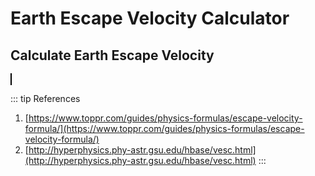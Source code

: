 <script setup>
  import CalcEmbeder from '../components/calc-embeder.vue'

  const calc0Data = {
    title: 'Earth Escape Velocity', 
    calcUrl: 'c-20220915.162951624-e3d-0a0420-508b85' 
  } 
</script>

# Earth Escape Velocity Calculator

## Calculate Earth Escape Velocity

<CalcEmbeder :calcData="calc0Data"
  width="100%" :iframeHeight="450" style="border:1px solid black;">
</CalcEmbeder>

::: tip References
1. [https://www.toppr.com/guides/physics-formulas/escape-velocity-formula/](https://www.toppr.com/guides/physics-formulas/escape-velocity-formula/) 
2. [http://hyperphysics.phy-astr.gsu.edu/hbase/vesc.html](http://hyperphysics.phy-astr.gsu.edu/hbase/vesc.html)
:::
